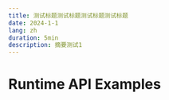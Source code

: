 ```yaml
---
title: 测试标题测试标题测试标题测试标题
date: 2024-1-1
lang: zh
duration: 5min
description: 摘要测试1
---
```


# Runtime API Examples

